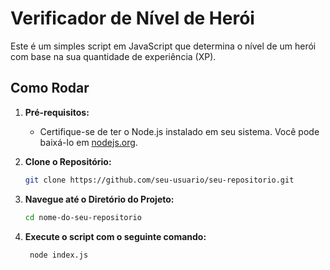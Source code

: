 # Verificador de Nível de Herói

Este é um simples script em JavaScript que determina o nível de um herói com base na sua quantidade de experiência (XP).

## Como Rodar

1. **Pré-requisitos:**

   - Certifique-se de ter o Node.js instalado em seu sistema. Você pode baixá-lo em [nodejs.org](https://nodejs.org/).

2. **Clone o Repositório:**

   ```bash
   git clone https://github.com/seu-usuario/seu-repositorio.git

3. **Navegue até o Diretório do Projeto:**
    ```bash
   cd nome-do-seu-repositorio

4. **Execute o script com o seguinte comando:**
   ```bash
    node index.js


